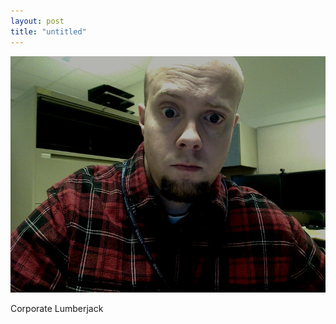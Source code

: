 ```yaml
---
layout: post
title: "untitled"
---
```


                  
<p><img src="/hodsmedia/589526233.jpg"/></p>


<p>Corporate Lumberjack</p>


     
